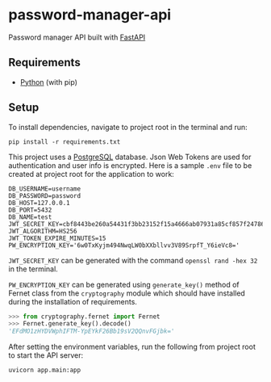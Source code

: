# password-manager-api

Password manager API built with [FastAPI](https://fastapi.tiangolo.com/ 'FastAPI Website')

## Requirements

-   [Python](https://python.org/downloads/ 'Download Python') (with pip)

## Setup

To install dependencies, navigate to project root in the terminal and run:

```
pip install -r requirements.txt
```

This project uses a [PostgreSQL](https://www.postgresql.org/) database. Json Web Tokens are used for
authentication and user info is encrypted. Here is a sample `.env` file to be created at project root for the
application to work:

```
DB_USERNAME=username
DB_PASSWORD=password
DB_HOST=127.0.0.1
DB_PORT=5432
DB_NAME=test
JWT_SECRET_KEY=cbf8443be260a54431f3bb23152f15a4666ab07931a85cf857f24786ce518423
JWT_ALGORITHM=HS256
JWT_TOKEN_EXPIRE_MINUTES=15
PW_ENCRYPTION_KEY='6w0TxKyjm494NwqLW0bXXbllvv3V89SrpfT_Y6ieVc8='
```

`JWT_SECRET_KEY` can be generated with the command `openssl rand -hex 32` in the terminal.

`PW_ENCRYPTION_KEY` can be generated using `generate_key()` method of Fernet class from the `cryptography`
module which should have installed during the installation of requirements.

```python
>>> from cryptography.fernet import Fernet
>>> Fernet.generate_key().decode()
'EFdMO1zHYDVWphIFTM-YpEYkF26Bb19sV2QQnvFGjbk='
```

After setting the environment variables, run the following from project root to start the API server:

```
uvicorn app.main:app
```
